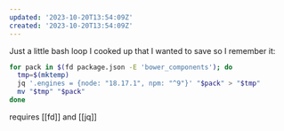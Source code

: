 ```yaml
---
updated: '2023-10-20T13:54:09Z'
created: '2023-10-20T13:54:09Z'
---
```

Just a little bash loop I cooked up that I wanted to save so I remember it:

```bash
for pack in $(fd package.json -E 'bower_components'); do
  tmp=$(mktemp)
  jq '.engines = {node: "18.17.1", npm: "^9"}' "$pack" > "$tmp"
  mv "$tmp" "$pack"
done
```

requires [[fd]] and [[jq]]